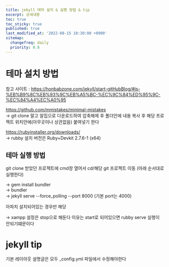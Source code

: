 ```yaml
---
title: jekyll 테마 설치 & 실행 방법 & tip
excerpt: 상세내용
toc: true
toc_sticky: true
published: true
last_modified_at: '2022-08-15 10:30:00 +0900'
sitemap:
  changefreq: daily
  priority: 0.8
---
```


# 테마 설치 방법
참고 사이트 : https://honbabzone.com/jekyll/start-gitHubBlog/#js-%EB%B9%8C%EB%93%9C%EB%A5%BC-%EC%9C%84%ED%95%9C-%EC%84%A4%EC%A0%95

https://github.com/mmistakes/minimal-mistakes <br>
-> git clone 말고 알집으로 다운로드하여 압축해제 후 폴더안에 내용 복사 후 해당 프로젝트 위치안에(아무곳이나 상관없음) 붙여넣기 한다

https://rubyinstaller.org/downloads/ <br>
-> rubby 설치 버전은 Ruby+Devkit 2.7.6-1 (x64) 

## 테마 실행 방법
git clone 받았던 프로젝트에 cmd창 열어서 cd/해당 git 프로젝트 이동 (아래 순서대로 실행한다)

-> gem install bundler <br>
-> bundler <br>
-> jekyll serve --force_polling --port 8000 (기본 port는 4000) 

아파치 설치되어있는 경우만 해당

-> xampp 설정은 stop으로 해둔다 이유는 start로 되어있으면 rubby serve 실행이 안되기떄문이다

# jekyll tip
기본 레이아웃 설명글은 모두 _config.yml 파일에서 수정해야한다
